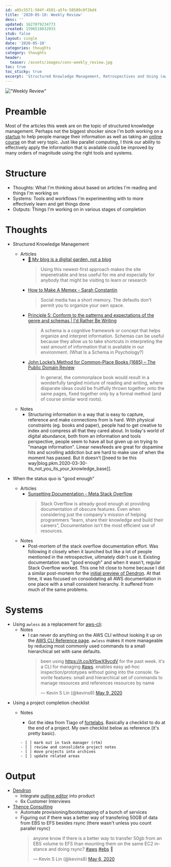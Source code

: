 ```yaml
---
id: a05c5571-504f-4581-a5fe-50589c0f2bd4
title: '2020-05-10: Weekly Review'
desc: ''
updated: 1627079234773
created: 1596518032933
stub: false
layout: single
date: '2020-05-10'
categories: thoughts
category: thoughts
header:
  teaser: /assets/images/conv-weekly_review.jpg
toc: true
toc_sticky: true
excerpt: 'Structured Knowledge Management, Retrospectives and Using (aw)less'
---
```



!["Weekly Review"](https://kevinslin-images.s3.us-west-2.amazonaws.com/images/conv-weekly_review.jpg)

# Preamble

Most of the articles this week are on the topic of structured knowledge management. Perhaps not the biggest shocker since I'm both working on a [startup](http://dendron.so/) to help people manage their information as well as taking an [online course](http://fortelabs.co/) on that very topic. Just like parallel computing, I think our ability to effectively apply the information that is available could be improved by many orders of magnitude using the right tools and systems.

# Structure

- Thoughts: What I'm thinking about based on articles I'm reading and things I'm working on
- Systems: Tools and workflows I'm experimenting with to more effectively learn and get things done
- Outputs: Things I'm working on in various stages of completion

# Thoughts

- Structured Knowledge Management
  - Articles
    - [🌱 My blog is a digital garden, not a blog](https://www.notion.so/kevinslin/My-blog-is-a-digital-garden-not-a-blog-fe9d0119cb334e0a9d21c17f2e94297d)
      > Using this newest-first approach makes the site impenetrable and less useful for me and especially for anybody that might be visiting to learn or research
    - [How to Make A Memex - Sarah Constantin](https://www.notion.so/kevinslin/How-to-Make-A-Memex-Sarah-Constantin-66357fa6dbf84301ba0660ccaf8c57dc)
      > Social media has a short memory. The defaults don't permit you to organize your own space.
    - [Principle 5: Conform to the patterns and expectations of the genre and schemas | I'd Rather Be Writing](https://www.notion.so/kevinslin/Principle-5-Conform-to-the-patterns-and-expectations-of-the-genre-and-schemas-I-d-Rather-Be-Writi-c99c796cec9d4666a352c58430216ae6)
      > A schema is a cognitive framework or concept that helps organize and interpret information. Schemas can be useful because they allow us to take shortcuts in interpreting the vast amount of information that is available in our environment. (What Is a Schema in Psychology?)
    - [John Locke’s Method for Common-Place Books (1685) – The Public Domain Review](https://www.notion.so/kevinslin/John-Locke-s-Method-for-Common-Place-Books-1685-The-Public-Domain-Review-77c03aeef67b4be294c68f13ae799fc8)
      > In general, the commonplace book would result in a wonderfully tangled mixture of reading and writing, where disparate ideas could be fruitfully thrown together onto the same pages, fixed together only by a formal method (and of course similar word roots).
  - Notes
      - Structuring information in a way that is easy to capture, reference and make connections from is hard. With physical constraints (eg. books and paper), people had to get creative to index and compress all that they cared about. In today's world of digital abundance, both from an information and tools perspective, people seem to have all but given up on trying to "manage information". Linear newsfeeds are great for dopamine hits and scrolling addiction but are hard to make use of when the moment has passed. But it doesn't [[need to be this way|blog.pkm.2020-03-30-its_not_you_its_your_knowledge_base]].

- When the status quo is "good enough"
  - Articles
    - [Sunsetting Documentation - Meta Stack Overflow](https://www.notion.so/kevinslin/Sunsetting-Documentation-Meta-Stack-Overflow-f9dbb72cf128469eba181741313119d6)
      > Stack Overflow is already good enough at providing documentation of obscure features. Even when considering just the company's mission of helping programmers “learn, share their knowledge and build their careers”, Documentation isn’t the most efficient use of resources.
  - Notes
    - Post-mortem of the stack overflow documentation effort. Was following it closely when it launched but like a lot of people mentioned in the retrospective, ultimately didn't use it. Existing documentation was "good enough" and when it wasn't, regular Stack Overflow worked. This one hit close to home because I did a similar post-mortem for the [initial preview of Dendron](https://aws.dendron.so/). At that time, it was focused on consolidating all AWS documentation in one place with a small consistent hierarchy. It suffered from much of the same problems.

# Systems
- Using `awless` as a replacement for [aws-cli](https://aws.amazon.com/cli/):
  - Notes
    - I can never do anything on the AWS CLI without looking it up on the [AWS CLI Reference page](https://docs.aws.amazon.com/cli/latest/reference/index.html#cli-aws). `awless` makes it more manageable by reducing most commonly used commands to a small hierarchical set with sane defaults.
      <blockquote class="twitter-tweet"><p lang="en" dir="ltr">been using <a href="https://t.co/bYbwX9ycdV">https://t.co/bYbwX9ycdV</a> for the past week. it&#39;s a CLI for managing <a href="https://twitter.com/hashtag/aws?src=hash&amp;ref_src=twsrc%5Etfw">#aws</a>. enables easy ad-hoc inspection/prototypes without going into the console. favorite features: small and hierarchical set of commands to manage resources and references resources by name</p>&mdash; Kevin S Lin (@kevins8) <a href="https://twitter.com/kevins8/status/1259264023406587904?ref_src=twsrc%5Etfw">May 9, 2020</a></blockquote> <script async src="https://platform.twitter.com/widgets.js" charset="utf-8"></script>
- Using a project completion checklist
  - Notes
    - Got the idea from Tiago of [fortelabs](https://fortelabs.co/). Basically a checklist to do at the end of a project. My own checklist below as reference (it's pretty basic).

    ```
    - [ ] mark out in task manager (rtm)
    - [ ] review and consolidate project notes
    - [ ] move projects into archives
    - [ ] update related areas
    ```

# Output

- [Dendron](http://dendron.so/)
    - Integrate [outline editor](https://github.com/outline/rich-markdown-editor) into product
    - 6x Customer Interviews
- [Thence Consulting](https://thence.io/)
    - Automate provisioning/bootstrapping of a bunch of services
    - Figuring out if there was a better way of transfering 50GB of data from EBS to EFS besides rsync (there wasn't unless you count parallel rsync)
      <blockquote class="twitter-tweet"><p lang="en" dir="ltr">anyone know if there is a better way to transfer 50gb from an EBS volume to EFS than mounting them on the same EC2 instance and doing rsync? <a href="https://twitter.com/hashtag/aws?src=hash&amp;ref_src=twsrc%5Etfw">#aws</a> <a href="https://twitter.com/hashtag/ebs?src=hash&amp;ref_src=twsrc%5Etfw">#ebs</a> 🤔</p>&mdash; Kevin S Lin (@kevins8) <a href="https://twitter.com/kevins8/status/1258157439121154048?ref_src=twsrc%5Etfw">May 6, 2020</a></blockquote> <script async src="https://platform.twitter.com/widgets.js" charset="utf-8"></script>


